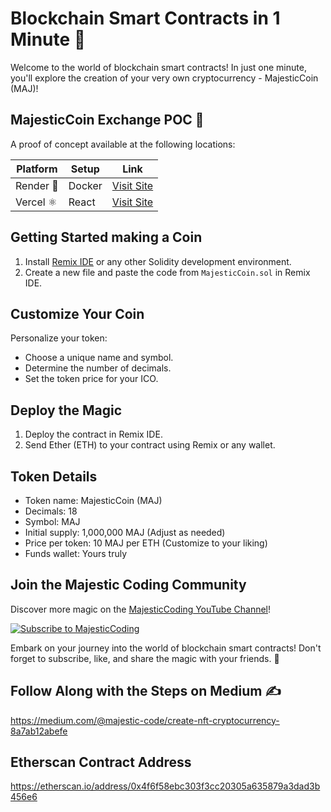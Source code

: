 # Blockchain Smart Contracts in 1 Minute 🚀

Welcome to the world of blockchain smart contracts! In just one minute, you'll explore the creation of your very own cryptocurrency - MajesticCoin (MAJ)!

## MajesticCoin Exchange POC 🚀

A proof of concept available at the following locations:

| Platform | Setup | Link |
| -------- | ----- | ---- |
| Render 🐳 | Docker | [Visit Site](https://maj-exchange.onrender.com/) |
| Vercel ⚛️ | React | [Visit Site](https://majestic-coin.vercel.app/) |

## Getting Started making a Coin

1. Install [Remix IDE](https://remix.ethereum.org/) or any other Solidity development environment.
2. Create a new file and paste the code from `MajesticCoin.sol` in Remix IDE.

## Customize Your Coin

Personalize your token:
- Choose a unique name and symbol.
- Determine the number of decimals.
- Set the token price for your ICO.

## Deploy the Magic

1. Deploy the contract in Remix IDE.
2. Send Ether (ETH) to your contract using Remix or any wallet.

## Token Details

- Token name: MajesticCoin (MAJ)
- Decimals: 18
- Symbol: MAJ
- Initial supply: 1,000,000 MAJ (Adjust as needed)
- Price per token: 10 MAJ per ETH (Customize to your liking)
- Funds wallet: Yours truly

## Join the Majestic Coding Community

Discover more magic on the [MajesticCoding YouTube Channel](https://www.youtube.com/@majesticcoding/)!

[![Subscribe to MajesticCoding](https://img.shields.io/badge/Subscribe-MajesticCoding-red)](https://www.youtube.com/@majesticcoding/)

Embark on your journey into the world of blockchain smart contracts! Don't forget to subscribe, like, and share the magic with your friends. 🚀

## Follow Along with the Steps on Medium ✍️
https://medium.com/@majestic-code/create-nft-cryptocurrency-8a7ab12abefe

## Etherscan Contract Address
https://etherscan.io/address/0x4f6f58ebc303f3cc20305a635879a3dad3b456e6
